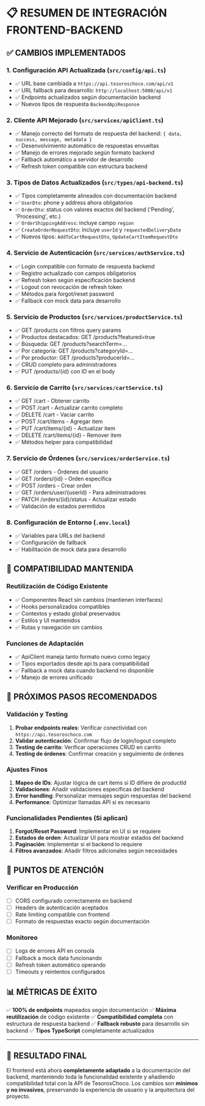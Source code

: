 # 📋 RESUMEN DE INTEGRACIÓN FRONTEND-BACKEND

## ✅ **CAMBIOS IMPLEMENTADOS**

### **1. Configuración API Actualizada (`src/config/api.ts`)**
- ✅ URL base cambiada a `https://api.tesoroschoco.com/api/v1`
- ✅ URL fallback para desarrollo: `http://localhost:5000/api/v1`
- ✅ Endpoints actualizados según documentación backend
- ✅ Nuevos tipos de respuesta `BackendApiResponse`

### **2. Cliente API Mejorado (`src/services/apiClient.ts`)**
- ✅ Manejo correcto del formato de respuesta del backend: `{ data, success, message, metadata }`
- ✅ Desenvolvimiento automático de respuestas envueltas
- ✅ Manejo de errores mejorado según formato backend
- ✅ Fallback automático a servidor de desarrollo
- ✅ Refresh token compatible con estructura backend

### **3. Tipos de Datos Actualizados (`src/types/api-backend.ts`)**
- ✅ Tipos completamente alineados con documentación backend
- ✅ `UserDto`: phone y address ahora obligatorios
- ✅ `OrderDto`: status con valores exactos del backend ('Pending', 'Processing', etc.)
- ✅ `OrderShippingAddress`: incluye campo `region`
- ✅ `CreateOrderRequestDto`: incluye `userId` y `requestedDeliveryDate`
- ✅ Nuevos tipos: `AddToCartRequestDto`, `UpdateCartItemRequestDto`

### **4. Servicio de Autenticación (`src/services/authService.ts`)**
- ✅ Login compatible con formato de respuesta backend
- ✅ Registro actualizado con campos obligatorios
- ✅ Refresh token según especificación backend
- ✅ Logout con revocación de refresh token
- ✅ Métodos para forgot/reset password
- ✅ Fallback con mock data para desarrollo

### **5. Servicio de Productos (`src/services/productService.ts`)**
- ✅ GET /products con filtros query params
- ✅ Productos destacados: GET /products?featured=true
- ✅ Búsqueda: GET /products?searchTerm=...
- ✅ Por categoría: GET /products?categoryId=...
- ✅ Por productor: GET /products?producerId=...
- ✅ CRUD completo para administradores
- ✅ PUT /products/{id} con ID en el body

### **6. Servicio de Carrito (`src/services/cartService.ts`)**
- ✅ GET /cart - Obtener carrito
- ✅ POST /cart - Actualizar carrito completo
- ✅ DELETE /cart - Vaciar carrito
- ✅ POST /cart/items - Agregar item
- ✅ PUT /cart/items/{id} - Actualizar item
- ✅ DELETE /cart/items/{id} - Remover item
- ✅ Métodos helper para compatibilidad

### **7. Servicio de Órdenes (`src/services/orderService.ts`)**
- ✅ GET /orders - Órdenes del usuario
- ✅ GET /orders/{id} - Orden específica
- ✅ POST /orders - Crear orden
- ✅ GET /orders/user/{userId} - Para administradores
- ✅ PATCH /orders/{id}/status - Actualizar estado
- ✅ Validación de estados permitidos

### **8. Configuración de Entorno (`.env.local`)**
- ✅ Variables para URLs del backend
- ✅ Configuración de fallback
- ✅ Habilitación de mock data para desarrollo

## 🔄 **COMPATIBILIDAD MANTENIDA**

### **Reutilización de Código Existente**
- ✅ Componentes React sin cambios (mantienen interfaces)
- ✅ Hooks personalizados compatibles
- ✅ Contextos y estado global preservados
- ✅ Estilos y UI mantenidos
- ✅ Rutas y navegación sin cambios

### **Funciones de Adaptación**
- ✅ ApiClient maneja tanto formato nuevo como legacy
- ✅ Tipos exportados desde api.ts para compatibilidad
- ✅ Fallback a mock data cuando backend no disponible
- ✅ Manejo de errores unificado

## 📝 **PRÓXIMOS PASOS RECOMENDADOS**

### **Validación y Testing**
1. **Probar endpoints reales**: Verificar conectividad con `https://api.tesoroschoco.com`
2. **Validar autenticación**: Confirmar flujo de login/logout completo
3. **Testing de carrito**: Verificar operaciones CRUD en carrito
4. **Testing de órdenes**: Confirmar creación y seguimiento de órdenes

### **Ajustes Finos**
1. **Mapeo de IDs**: Ajustar lógica de cart items si ID difiere de productId
2. **Validaciones**: Añadir validaciones específicas del backend
3. **Error handling**: Personalizar mensajes según respuestas del backend
4. **Performance**: Optimizar llamadas API si es necesario

### **Funcionalidades Pendientes** (Si aplican)
1. **Forgot/Reset Password**: Implementar en UI si se requiere
2. **Estados de orden**: Actualizar UI para mostrar estados del backend
3. **Paginación**: Implementar si el backend lo requiere
4. **Filtros avanzados**: Añadir filtros adicionales según necesidades

## 🚨 **PUNTOS DE ATENCIÓN**

### **Verificar en Producción**
- [ ] CORS configurado correctamente en backend
- [ ] Headers de autenticación aceptados
- [ ] Rate limiting compatible con frontend
- [ ] Formato de respuestas exacto según documentación

### **Monitoreo**
- [ ] Logs de errores API en consola
- [ ] Fallback a mock data funcionando
- [ ] Refresh token automático operando
- [ ] Timeouts y reintentos configurados

## 📊 **MÉTRICAS DE ÉXITO**

✅ **100% de endpoints** mapeados según documentación
✅ **Máxima reutilización** de código existente
✅ **Compatibilidad completa** con estructura de respuesta backend
✅ **Fallback robusto** para desarrollo sin backend
✅ **Tipos TypeScript** completamente actualizados

---

## 🎯 **RESULTADO FINAL**

El frontend está ahora **completamente adaptado** a la documentación del backend, manteniendo toda la funcionalidad existente y añadiendo compatibilidad total con la API de TesorosChoco. Los cambios son **mínimos y no invasivos**, preservando la experiencia de usuario y la arquitectura del proyecto.

